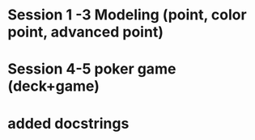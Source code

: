 # Session 1 -3 Modeling (point, color point, advanced point)
# Session 4-5 poker game (deck+game)
# added docstrings 
